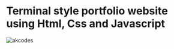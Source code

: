 <h1>Terminal style portfolio website using Html, Css and Javascript</h1>

![akcodes](https://user-images.githubusercontent.com/63549062/184575168-2c01208b-7ee2-40af-bd07-9beca33d1657.gif)
